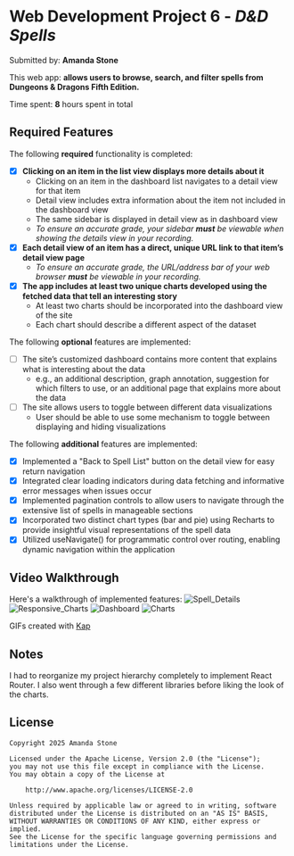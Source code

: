 # Web Development Project 6 - *D&D Spells*

Submitted by: **Amanda Stone**

This web app: **allows users to browse, search, and filter spells from Dungeons & Dragons Fifth Edition.**

Time spent: **8** hours spent in total

## Required Features

The following **required** functionality is completed:

- [x] **Clicking on an item in the list view displays more details about it**
  - Clicking on an item in the dashboard list navigates to a detail view for that item
  - Detail view includes extra information about the item not included in the dashboard view
  - The same sidebar is displayed in detail view as in dashboard view
  - *To ensure an accurate grade, your sidebar **must** be viewable when showing the details view in your recording.*
- [x] **Each detail view of an item has a direct, unique URL link to that item’s detail view page**
  -  *To ensure an accurate grade, the URL/address bar of your web browser **must** be viewable in your recording.*
- [x] **The app includes at least two unique charts developed using the fetched data that tell an interesting story**
  - At least two charts should be incorporated into the dashboard view of the site
  - Each chart should describe a different aspect of the dataset


The following **optional** features are implemented:

- [ ] The site’s customized dashboard contains more content that explains what is interesting about the data 
  - e.g., an additional description, graph annotation, suggestion for which filters to use, or an additional page that explains more about the data
- [ ] The site allows users to toggle between different data visualizations
  - User should be able to use some mechanism to toggle between displaying and hiding visualizations 

  
The following **additional** features are implemented:

- [x] Implemented a "Back to Spell List" button on the detail view for easy return navigation
- [x] Integrated clear loading indicators during data fetching and informative error messages when issues occur
- [x] Implemented pagination controls to allow users to navigate through the extensive list of spells in manageable sections
- [x] Incorporated two distinct chart types (bar and pie) using Recharts to provide insightful visual representations of the spell data
- [x] Utilized useNavigate() for programmatic control over routing, enabling dynamic navigation within the application

## Video Walkthrough

Here's a walkthrough of implemented features:
![Spell_Details](https://github.com/user-attachments/assets/71d7bf61-b23a-4637-af0c-24f1fa09cc83)
![Responsive_Charts](https://github.com/user-attachments/assets/ade8280a-1b14-46f5-bb5f-1e33a088d33e)
![Dashboard](https://github.com/user-attachments/assets/43509734-29b4-4fc3-a1ae-c483f0f03cce)
![Charts](https://github.com/user-attachments/assets/1c6e2f9c-fe0e-4c1b-b906-e73299157f92)

GIFs created with [Kap](https://getkap.co/)

## Notes

I had to reorganize my project hierarchy completely to implement React Router. I also went through a few different libraries before liking the look of the charts.

## License

    Copyright 2025 Amanda Stone

    Licensed under the Apache License, Version 2.0 (the "License");
    you may not use this file except in compliance with the License.
    You may obtain a copy of the License at

        http://www.apache.org/licenses/LICENSE-2.0

    Unless required by applicable law or agreed to in writing, software
    distributed under the License is distributed on an "AS IS" BASIS,
    WITHOUT WARRANTIES OR CONDITIONS OF ANY KIND, either express or implied.
    See the License for the specific language governing permissions and
    limitations under the License.
